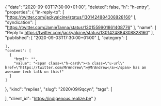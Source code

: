{
  "date": "2020-09-03T17:30:00+01:00",
  "deleted": false,
  "h": "h-entry",
  "properties": {
    "in-reply-to": [
      "https://twitter.com/jackyalcine/status/1301424884308828160"
    ],
    "syndication": [
      "https://twitter.com/JamieTanna/status/1301559901861408776"
    ],
    "name": [
      "Reply to https://twitter.com/jackyalcine/status/1301424884308828160"
    ],
    "published": [
      "2020-09-03T17:30:00+01:00"
    ],
    "category": [

    ],
    "content": [
      {
        "html": "",
        "value": "<span class=\"h-card\"><a class=\"u-url\" href=\"https://twitter.com/MrAndrew\">@MrAndrew</a></span> has an awesome tech talk on this!"
      }
    ]
  },
  "kind": "replies",
  "slug": "2020/09/9qcyn",
  "tags": [

  ],
  "client_id": "https://indigenous.realize.be"
}
